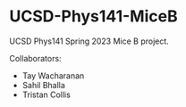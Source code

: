 # UCSD-Phys141-MiceB
UCSD Phys141 Spring 2023 Mice B project.


Collaborators:
- Tay Wacharanan
- Sahil Bhalla
- Tristan Collis